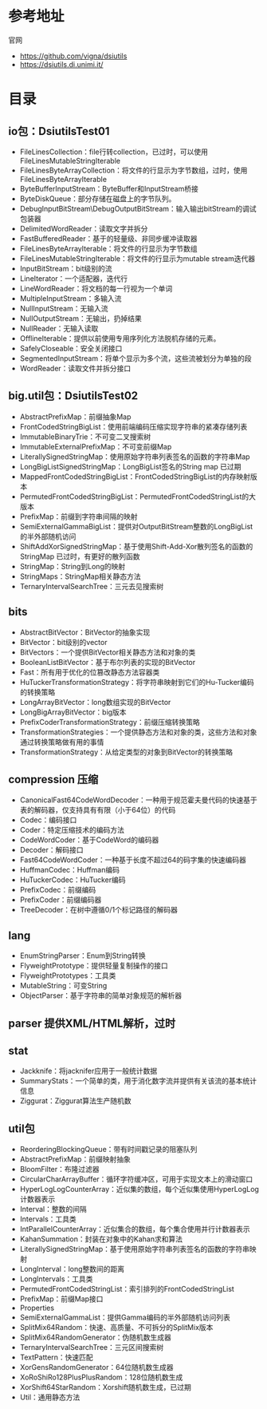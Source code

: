 # 参考地址
官网
- https://github.com/vigna/dsiutils
- https://dsiutils.di.unimi.it/

# 目录
## io包：DsiutilsTest01
- FileLinesCollection：file行转collection，已过时，可以使用FileLinesMutableStringIterable
- FileLinesByteArrayCollection：将文件的行显示为字节数组，过时，使用FileLinesByteArrayIterable
- ByteBufferInputStream：ByteBuffer和InputStream桥接
- ByteDiskQueue：部分存储在磁盘上的字节队列。
- DebugInputBitStream\DebugOutputBitStream：输入输出bitStream的调试包装器
- DelimitedWordReader：读取文字并拆分
- FastBufferedReader：基于的轻量级、非同步缓冲读取器
- FileLinesByteArrayIterable：将文件的行显示为字节数组
- FileLinesMutableStringIterable：将文件的行显示为mutable stream迭代器
- InputBitStream：bit级别的流
- LineIterator：一个适配器，迭代行
- LineWordReader：将文档的每一行视为一个单词
- MultipleInputStream：多输入流
- NullInputStream：无输入流
- NullOutputStream：无输出，扔掉结果
- NullReader：无输入读取
- OfflineIterable：提供以前使用专用序列化方法脱机存储的元素。
- SafelyCloseable：安全关闭接口
- SegmentedInputStream：将单个显示为多个流，这些流被划分为单独的段
- WordReader：读取文件并拆分接口

## big.util包：DsiutilsTest02
- AbstractPrefixMap：前缀抽象Map
- FrontCodedStringBigList：使用前端编码压缩实现字符串的紧凑存储列表
- ImmutableBinaryTrie：不可变二叉搜索树
- ImmutableExternalPrefixMap：不可变前缀Map
- LiterallySignedStringMap：使用原始字符串列表签名的函数的字符串Map
- LongBigListSignedStringMap：LongBigList签名的String map 已过期
- MappedFrontCodedStringBigList：FrontCodedStringBigList的内存映射版本
- PermutedFrontCodedStringBigList：PermutedFrontCodedStringList的大版本
- PrefixMap：前缀到字符串间隔的映射
- SemiExternalGammaBigList：提供对OutputBitStream整数的LongBigList的半外部随机访问
- ShiftAddXorSignedStringMap：基于使用Shift-Add-Xor散列签名的函数的StringMap 已过时，有更好的散列函数
- StringMap：String到Long的映射
- StringMaps：StringMap相关静态方法
- TernaryIntervalSearchTree：三元去见搜索树

## bits
- AbstractBitVector：BitVector的抽象实现
- BitVector：bit级别的vector
- BitVectors：一个提供BitVector相关静态方法和对象的类
- BooleanListBitVector：基于布尔列表的实现的BitVector
- Fast：所有用于优化的位篡改静态方法容器类
- HuTuckerTransformationStrategy：将字符串映射到它们的Hu-Tucker编码的转换策略
- LongArrayBitVector：long数组实现的BitVector
- LongBigArrayBitVector：big版本
- PrefixCoderTransformationStrategy：前缀压缩转换策略
- TransformationStrategies：一个提供静态方法和对象的类，这些方法和对象通过转换策略做有用的事情
- TransformationStrategy：从给定类型的对象到BitVector的转换策略

## compression 压缩
- CanonicalFast64CodeWordDecoder：一种用于规范霍夫曼代码的快速基于表的解码器，仅支持具有有限（小于64位）的代码
- Codec：编码接口
- Coder：特定压缩技术的编码方法
- CodeWordCoder：基于CodeWord的编码器
- Decoder：解码接口
- Fast64CodeWordCoder：一种基于长度不超过64的码字集的快速编码器
- HuffmanCodec：Huffman编码
- HuTuckerCodec：HuTucker编码
- PrefixCodec：前缀编码
- PrefixCoder：前缀编码器
- TreeDecoder：在树中遵循0/1个标记路径的解码器

## lang
- EnumStringParser：Enum到String转换
- FlyweightPrototype：提供轻量复制操作的接口
- FlyweightPrototypes：工具类
- MutableString：可变String
- ObjectParser：基于字符串的简单对象规范的解析器

## parser 提供XML/HTML解析，过时

## stat
- Jackknife：将jacknifer应用于一般统计数据
- SummaryStats：一个简单的类，用于消化数字流并提供有关该流的基本统计信息
- Ziggurat：Ziggurat算法生产随机数

## util包
- ReorderingBlockingQueue：带有时间戳记录的阻塞队列
- AbstractPrefixMap：前缀映射抽象
- BloomFilter：布隆过滤器
- CircularCharArrayBuffer：循环字符缓冲区，可用于实现文本上的滑动窗口
- HyperLogLogCounterArray：近似集的数组，每个近似集使用HyperLogLog计数器表示
- Interval：整数的间隔
- Intervals：工具类
- IntParallelCounterArray：近似集合的数组，每个集合使用并行计数器表示
- KahanSummation：封装在对象中的Kahan求和算法
- LiterallySignedStringMap：基于使用原始字符串列表签名的函数的字符串映射
- LongInterval：long整数间的距离
- LongIntervals：工具类
- PermutedFrontCodedStringList：索引排列的FrontCodedStringList
- PrefixMap：前缀Map接口
- Properties
- SemiExternalGammaList：提供Gamma编码的半外部随机访问列表
- SplitMix64Random：快速、高质量、不可拆分的SplitMix版本
- SplitMix64RandomGenerator：伪随机数生成器
- TernaryIntervalSearchTree：三元区间搜索树
- TextPattern：快速匹配
- XorGensRandomGenerator：64位随机数生成器
- XoRoShiRo128PlusPlusRandom：128位随机数生成
- XorShift64StarRandom：Xorshift随机数生成，已过期
- Util：通用静态方法


